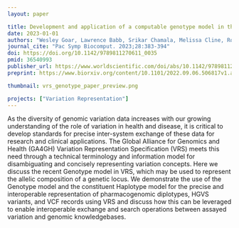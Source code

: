 ```yaml
---
layout: paper

title: Development and application of a computable genotype model in the GA4GH Variation Representation Specification
date: 2023-01-01
authors: "Wesley Goar, Lawrence Babb, Srikar Chamala, Melissa Cline, Robert R. Freimuth, Reece K. Hart, Kori Kuzma, Jennifer Lee, Tristan Nelson, Andreas Prlić, Kevin Riehle, Anastasia Smith, Kathryn Stahl, Andrew D. Yates, Heidi L. Rehm, and Alex H. Wagner"
journal_cite: "Pac Symp Biocomput. 2023;28:383-394"
doi: https://doi.org/10.1142/9789811270611_0035
pmid: 36540993
publisher_url: https://www.worldscientific.com/doi/abs/10.1142/9789811270611_0035
preprint: https://www.biorxiv.org/content/10.1101/2022.09.06.506817v1.abstract

thumbnail: vrs_genotype_paper_preview.png

projects: ["Variation Representation"]
---
```

As the diversity of genomic variation data increases with our growing understanding of the role of variation in health and disease, it is critical to develop standards for precise inter-system exchange of these data for research and clinical applications. The Global Alliance for Genomics and Health (GA4GH) Variation Representation Specification (VRS) meets this need through a technical terminology and information model for disambiguating and concisely representing variation concepts. Here we discuss the recent Genotype model in VRS, which may be used to represent the allelic composition of a genetic locus. We demonstrate the use of the Genotype model and the constituent Haplotype model for the precise and interoperable representation of pharmacogenomic diplotypes, HGVS variants, and VCF records using VRS and discuss how this can be leveraged to enable interoperable exchange and search operations between assayed variation and genomic knowledgebases.
